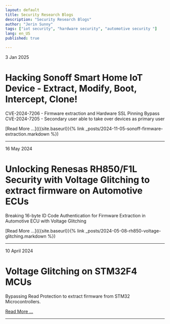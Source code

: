 ```yaml
---
layout: default
title: Security Research Blogs
description: "Security Research Blogs"
author: "Jerin Sunny"
tags: ["iot security", "hardware security", "automotive security "]
lang: en_US
published: true

---
```

3 Jan 2025
# Hacking Sonoff Smart Home IoT Device - Extract, Modify, Boot, Intercept, Clone! 
CVE-2024-7206 - Firmware extraction and Hardware SSL Pinning Bypass   
CVE-2024-7205 - Secondary user able to take over devices as primary user

[Read More ...]({{site.baseurl}}{% link _posts/2024-11-05-sonoff-firmware-extraction.markdown %})

***
16 May 2024  
# Unlocking Renesas RH850/F1L Security with Voltage Glitching to extract firmware on Automotive ECUs

Breaking 16-byte ID Code Authentication for Firmware Extraction in Automotive ECU with Voltage Glitching

[Read More ...]({{site.baseurl}}{% link _posts/2024-05-08-rh850-voltage-glitching.markdown %})

* * *
10 April 2024  
# Voltage Glitching on STM32F4 MCUs 
Bypassing Read Protection to extract firmware from STM32 Microcontrollers.

[Read More ...](https://jerinsunny.github.io/stm32_vglitch/)

* * * 
